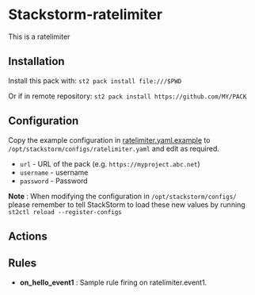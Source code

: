 # Stackstorm-ratelimiter

This is a ratelimiter

## Installation


Install this pack with: `st2 pack install file:///$PWD`

Or if in remote repository: `st2 pack install https://github.com/MY/PACK`

## Configuration

Copy the example configuration in [ratelimiter.yaml.example](./ratelimiter.yaml.example)
to `/opt/stackstorm/configs/ratelimiter.yaml` and edit as required.

* ``url`` - URL of the pack (e.g. ``https://myproject.abc.net``)
* ``username`` - username
* ``password`` - Password


**Note** : When modifying the configuration in `/opt/stackstorm/configs/` please
           remember to tell StackStorm to load these new values by running
           `st2ctl reload --register-configs`

## Actions








## Rules



* **on_hello_event1** : Sample rule firing on ratelimiter.event1.






